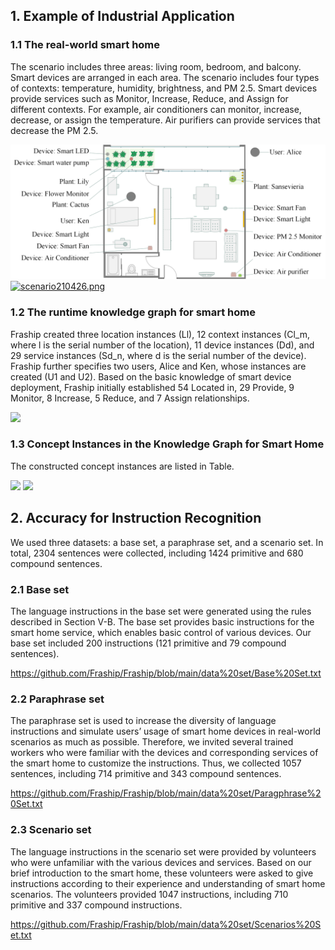 ## 1. Example of Industrial Application


### 1.1 The real-world smart home

The scenario includes three areas: living room, bedroom, and balcony. Smart devices are arranged in each area. The scenario includes four types of contexts: temperature, humidity, brightness, and PM 2.5. Smart devices provide services such as Monitor, Increase, Reduce, and Assign for different contexts. For example, air conditioners can monitor, increase, decrease, or assign the temperature. Air purifiers can provide services that decrease the PM 2.5.

![image](https://github.com/Fraship/Fraship/blob/main/Image/scenario.png)
<a href="https://sm.ms/image/kxMZQfN213bhnEF" target="_blank"><img src="https://i.loli.net/2021/05/07/kxMZQfN213bhnEF.png" alt="scenario210426.png"></a>

### 1.2  The runtime knowledge graph for smart home

Fraship created three location instances (Ll), 12 context instances (Cl_m, where l is the serial number of the location), 11 device instances (Dd), and 29 service instances (Sd_n, where d is the serial number of the device). Fraship further specifies two users, Alice and Ken, whose instances are created (U1 and U2). Based on the basic knowledge of smart device deployment, Fraship initially established 54 Located in, 29 Provide, 9 Monitor, 8 Increase, 5 Reduce, and 7 Assign relationships.

<a href="https://sm.ms/image/GNECl3BqOV61inS" target="_blank"><img src="https://i.loli.net/2021/05/07/GNECl3BqOV61inS.png" ></a>


### 1.3  Concept Instances in the Knowledge Graph for Smart Home

The constructed concept instances are listed in Table.

<a href="https://sm.ms/image/ykOjlctn5QiGwsV" target="_blank"><img src="https://i.loli.net/2021/05/06/ykOjlctn5QiGwsV.png" ></a>
<a href="https://sm.ms/image/tefuCOTRxPK7oq3" target="_blank"><img src="https://i.loli.net/2021/05/06/tefuCOTRxPK7oq3.png" ></a>



## 2. Accuracy for Instruction Recognition

We used three datasets: a base set, a paraphrase set, and a scenario set. In total, 2304 sentences were collected, including 1424 primitive and 680 compound sentences.
### 2.1 Base set

The language instructions in the base set were generated using the rules described in Section V-B. The base set provides basic instructions for the smart home service, which enables basic control of various devices. Our base set included 200 instructions (121 primitive and 79 compound sentences).

https://github.com/Fraship/Fraship/blob/main/data%20set/Base%20Set.txt

### 2.2 Paraphrase set

The paraphrase set is used to increase the diversity of language instructions and simulate users’ usage of smart home devices in real-world scenarios as much as possible. Therefore, we invited several trained workers who were familiar with the devices and corresponding services of the smart home to customize the instructions. Thus, we collected 1057 sentences, including 714 primitive and 343 compound sentences.

https://github.com/Fraship/Fraship/blob/main/data%20set/Paragphrase%20Set.txt

### 2.3 Scenario set

The language instructions in the scenario set were provided by volunteers who were unfamiliar with the various devices and services. Based on our brief introduction to the smart home, these volunteers were asked to give instructions according to their experience and understanding of smart home scenarios. The volunteers provided 1047 instructions, including 710 primitive and 337 compound instructions.

https://github.com/Fraship/Fraship/blob/main/data%20set/Scenarios%20Set.txt
